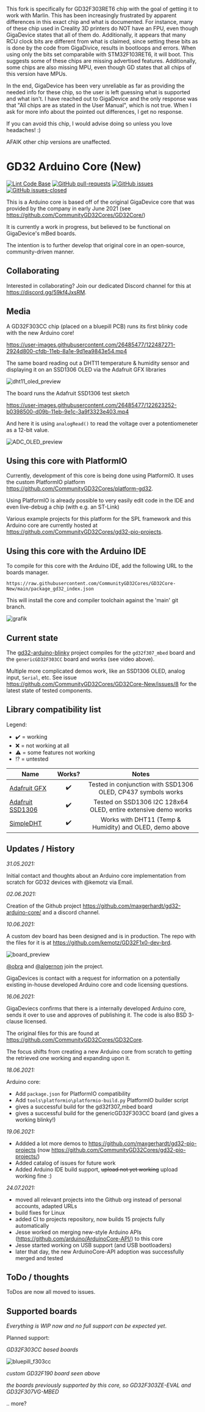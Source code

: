 This fork is specifically for GD32F303RET6 chip with the goal of getting it to work with Marlin.
This has been increasingly frustrated by apparent differences in this exact chip and what is documented.
For instance, many of these chip used in Creality 3D printers do NOT have an FPU, even though GigaDevice states that all of them do.
Additionally, it appears that many RCU clock bits are different from what is claimed, since setting these bits as is done by the code from GigaDivice, results in bootloops and errors.
When using only the bits set comparabile with STM32F103RET6, it will boot. This suggests some of these chips are missing advertised features. Additionally, some chips are also missing MPU, even though GD states that all chips of this version have MPUs.

In the end, GigaDevice has been very unreliable as far as providing the needed info for these chip, so the user is left guessing what is supported and what isn't.
I have reached out to GigaDevice and the only response was that "All chips are as stated in the User Manual", which is not true. When I ask for more info about the pointed out differences, I get no response.

If you can avoid this chip, I would advise doing so unless you love headaches! :)

AFAIK other chip versions are unaffected.

# GD32 Arduino Core (New) 

[![Lint Code Base](https://github.com/CommunityGD32Cores/GD32Core-New/actions/workflows/linter.yml/badge.svg)](https://github.com/CommunityGD32Cores/GD32Core-New/actions/workflows/linter.yml) [![GitHub pull-requests](https://img.shields.io/github/issues-pr/CommunityGD32Cores/GD32Core-New)](https://GitHub.com/CommunityGD32Cores/GD32Core-New/pull/) [![GitHub issues](https://img.shields.io/github/issues/CommunityGD32Cores/GD32Core-New.svg)](https://GitHub.com/CommunityGD32Cores/GD32Core-New/issues/) [![GitHub issues-closed](https://img.shields.io/github/issues-closed/CommunityGD32Cores/GD32Core-New.svg)](https://GitHub.com/CommunityGD32Cores/GD32Core-New/issues?q=is%3Aissue+is%3Aclosed)

This is a Arduino core is based off of the original GigaDevice core that was provided by the company in early June 2021 (see https://github.com/CommunityGD32Cores/GD32Core/)

It is currently a work in progress, but believed to be functional on GigaDevice's mBed boards.

The intention is to further develop that original core in an open-source, community-driven manner.

## Collaborating

Interested in collaborating? Join our dedicated Discord channel for this at https://discord.gg/59kf4JxsRM.

## Media

A GD32F303CC chip (placed on a bluepill PCB) runs its first blinky code with the new Arduino core!

https://user-images.githubusercontent.com/26485477/122487271-2924d800-cfdb-11eb-8a1e-9d1ea9843e54.mp4

The same board reading out a DHT11 temperature & humidity sensor and displaying it on an SSD1306 OLED via the Adafruit GFX libraries

![dht11_oled_preview](https://user-images.githubusercontent.com/26485477/122623132-3c977800-d09b-11eb-9ef5-0d19f7f997ea.jpg)

The board runs the Adafruit SSD1306 test sketch

https://user-images.githubusercontent.com/26485477/122623252-b0398500-d09b-11eb-9e1c-3a9f3323e403.mp4

And here it is using `analogRead()` to read the voltage over a potentiomeneter as a 12-bit value.

![ADC_OLED_preview](https://user-images.githubusercontent.com/26485477/122623205-81bbaa00-d09b-11eb-8195-fa5fce0c9dd3.jpg)


## Using this core with PlatformIO

Currently, development of this core is being done using PlatformIO. It uses the custom PlatformIO platform https://github.com/CommunityGD32Cores/platform-gd32. 

Using PlatformIO is already possible to very easily edit code in the IDE and even live-debug a chip (with e.g. an ST-Link)

Various example projects for this platform for the SPL framework and this Arduino core are currently hosted at https://github.com/CommunityGD32Cores/gd32-pio-projects.

## Using this core with the Arduino IDE

To compile for this core with the Arduino IDE, add the following URL to the boards manager.

`https://raw.githubusercontent.com/CommunityGD32Cores/GD32Core-New/main/package_gd32_index.json`

This will install the core and compiler toolchain against the 'main' git branch.

![grafik](https://user-images.githubusercontent.com/26485477/122646653-8b3b2580-d120-11eb-8261-735e0caf00bb.png)


## Current state

The [gd32-arduino-blinky](https://github.com/CommunityGD32Cores/gd32-pio-projects/tree/main/gd32-arduino-blinky) project compiles for the `gd32f307_mbed` board and the `genericGD32F303CC` board and works (see video above). 

Multiple more complicated demos work, like an SSD1306 OLED, analog input, `Serial`, etc. See issue https://github.com/CommunityGD32Cores/GD32Core-New/issues/8 for the latest state of tested components.

## Library compatibility list 

Legend: 
* :heavy_check_mark:  = working
* :x:  = not working at all
* :warning:  = some features not working
* :interrobang: = untested

| Name                                                                 | Works? | Notes                          | 
| -------------------------------------------------------------------- |:------:| :-----------------------------:| 
| [Adafruit GFX](https://github.com/adafruit/Adafruit-GFX-Library)     | ✔️     | Tested in conjunction with SSD1306 OLED,  CP437 symbols works | 
| [Adafruit SSD1306](https://github.com/adafruit/Adafruit_SSD1306)     | ✔️     | Tested on SSD1306 I2C 128x64 OLED, entire extensive demo works | 
| [SimpleDHT](https://github.com/winlinvip/SimpleDHT/)                 | ✔️     | Works with DHT11 (Temp & Humidity) and OLED, demo above | 


## Updates / History

_31.05.2021:_

Initial contact and thoughts about an Arduino core implementation from scratch for GD32 devices with @kemotz via Email.

_02.06.2021:_

Creation of the Github project https://github.com/maxgerhardt/gd32-arduino-core/ and a discord channel.

_10.06.2021:_

A custom dev board has been designed and is in production. The repo with the files for it is at https://github.com/kemotz/GD32F1x0-dev-brd. 

![board_preview](https://user-images.githubusercontent.com/26485477/122487075-a69c1880-cfda-11eb-9675-d4d582f6e6e4.png)


[@obra](https://github.com/obra) and [@algernon](https://github.com/algernon) join the project. 

GigaDevices is contact with a request for information on a potentially existing in-house developed Arduino core and code licensing questions.

*16.06.2021:*

GigaDeviecs confirms that there is a internally developed Arduino core, sends it over to use and approves of publishing it. The code is also BSD 3-clause licensed. 

The original files for this are found at https://github.com/CommunityGD32Cores/GD32Core.

The focus shifts from creating a new Arduino core from scratch to getting the retrieved one working and expanding upon it.

*18.06.2021:*

Arduino core:
* Add `package.json` for PlatformIO compatibility
* Add `tools\platformio\platformio-build.py` PlatformIO builder script
* gives a successful build for the gd32f307_mbed board
* gives a successful build for the genericGD32F303CC board (and gives a working blinky!)

*19.06.2021:*
* Addded a lot more demos to https://github.com/maxgerhardt/gd32-pio-projects (now https://github.com/CommunityGD32Cores/gd32-pio-projects/)
* Added catalog of issues for future work
* Added Arduino IDE build support, ~~upload not yet working~~ upload working fine :)

*24.07.2021:*
* moved all relevant projects into the Github org instead of personal accounts, adapted URLs
* build fixes for Linux
* added CI to projects repository, now builds 15 projects fully automatically
* Jesse worked on merging new-style Arduino APIs (https://github.com/arduino/ArduinoCore-API/) to this core
* Jesse started working on USB support (and USB bootloaders)
* later that day, the new ArduinoCore-API adoption was successfully merged and tested

## ToDo / thoughts

ToDos are now all moved to issues.

## Supported boards

*Everything is WIP now and no full support can be expected yet*.

Planned support:

*GD32F303CC based boards*

![bluepill_f303cc](docs/gd32f303cc_board.jpg)

*custom GD32F190 board seen above* 

*the boards previously supported by this core, so GD32F303ZE-EVAL and GD32F307VG-MBED*

.. more?
